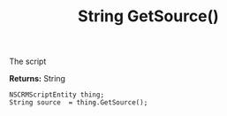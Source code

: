 ﻿---
uid: crmscript_ref_NSCRMScriptEntity_GetSource
title: String GetSource()
intellisense: NSCRMScriptEntity.GetSource
keywords: NSCRMScriptEntity, GetSource
so.topic: reference
---

The script

**Returns:** String


```crmscript
NSCRMScriptEntity thing;
String source  = thing.GetSource();
```



